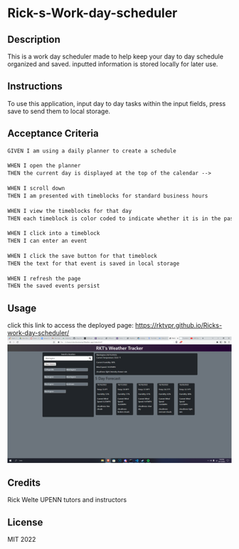 # Rick-s-Work-day-scheduler

## Description
This is a work day scheduler made to help keep your day to day schedule organized and saved.
inputted information is stored locally for later use.

## Instructions
To use this application, input day to day tasks within the input fields, press save to send them to local storage.

## Acceptance Criteria

```md
GIVEN I am using a daily planner to create a schedule

WHEN I open the planner
THEN the current day is displayed at the top of the calendar -->

WHEN I scroll down
THEN I am presented with timeblocks for standard business hours

WHEN I view the timeblocks for that day
THEN each timeblock is color coded to indicate whether it is in the past, present, or future

WHEN I click into a timeblock
THEN I can enter an event

WHEN I click the save button for that timeblock
THEN the text for that event is saved in local storage

WHEN I refresh the page
THEN the saved events persist
```
## Usage
click this link to access the deployed page: https://rktvpr.github.io/Ricks-work-day-scheduler/
![alt text](/images/Weather-app.png)

## Credits
Rick Welte UPENN tutors and instructors

## License
MIT 2022
